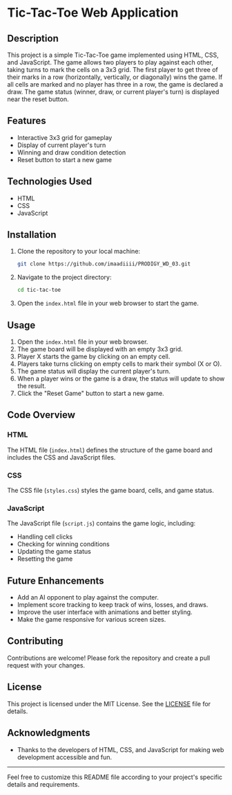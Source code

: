 # Tic-Tac-Toe Web Application

## Description

This project is a simple Tic-Tac-Toe game implemented using HTML, CSS, and JavaScript. The game allows two players to play against each other, taking turns to mark the cells on a 3x3 grid. The first player to get three of their marks in a row (horizontally, vertically, or diagonally) wins the game. If all cells are marked and no player has three in a row, the game is declared a draw. The game status (winner, draw, or current player's turn) is displayed near the reset button.

## Features

- Interactive 3x3 grid for gameplay
- Display of current player's turn
- Winning and draw condition detection
- Reset button to start a new game

## Technologies Used

- HTML
- CSS
- JavaScript

## Installation

1. Clone the repository to your local machine:

    ```bash
    git clone https://github.com/imaadiiii/PRODIGY_WD_03.git
    ```

2. Navigate to the project directory:

    ```bash
    cd tic-tac-toe
    ```

3. Open the `index.html` file in your web browser to start the game.

## Usage

1. Open the `index.html` file in your web browser.
2. The game board will be displayed with an empty 3x3 grid.
3. Player X starts the game by clicking on an empty cell.
4. Players take turns clicking on empty cells to mark their symbol (X or O).
5. The game status will display the current player's turn.
6. When a player wins or the game is a draw, the status will update to show the result.
7. Click the "Reset Game" button to start a new game.

## Code Overview

### HTML

The HTML file (`index.html`) defines the structure of the game board and includes the CSS and JavaScript files.

### CSS

The CSS file (`styles.css`) styles the game board, cells, and game status.

### JavaScript

The JavaScript file (`script.js`) contains the game logic, including:

- Handling cell clicks
- Checking for winning conditions
- Updating the game status
- Resetting the game

## Future Enhancements

- Add an AI opponent to play against the computer.
- Implement score tracking to keep track of wins, losses, and draws.
- Improve the user interface with animations and better styling.
- Make the game responsive for various screen sizes.

## Contributing

Contributions are welcome! Please fork the repository and create a pull request with your changes.

## License

This project is licensed under the MIT License. See the [LICENSE](LICENSE) file for details.

## Acknowledgments

- Thanks to the developers of HTML, CSS, and JavaScript for making web development accessible and fun.

---

Feel free to customize this README file according to your project's specific details and requirements.
